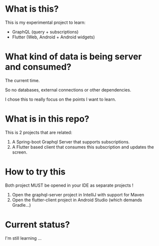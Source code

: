 # What is this?
This is my experimental project to learn:
- GraphQL (query + subscriptions)
- Flutter (Web, Android + Android widgets)

# What kind of data is being server and consumed?
The current time.

So no databases, external connections or other dependencies.

I chose this to really focus on the points I want to learn.

# What is in this repo?
This is 2 projects that are related:

1) A Spring-boot Graphql Server that supports subscriptions.
2) A Flutter based client that consumes this subscription and updates the screen.

# How to try this

Both project MUST be opened in your IDE as separate projects !

1) Open the graphql-server project in IntelliJ with support for Maven
2) Open the flutter-client project in Android Studio (which demands Gradle...)

# Current status?
I'm still learning ...
